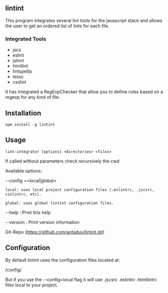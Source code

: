 
## lintint

This program integrates several lint tools for the javascript stack and allows the user to get an ordered list of lints for each file.

### Integrated Tools

+ jscs
+ eslint
+ jshint
+ htmllint
+ lintspelljs
+ lessc
+ csslint

It has integrated a RegExpChecker that allow you to define rules based on a regexp for any kind of file.

## Installation
````
npm install -g lintint
````

## Usage
````
lint-integrator [options] <directories> <files>
````
If called without parameters check recursively the cwd

Available options:

--config =<local|global>

    local: uses local project configuration files (.eslintrc, .jscsrc, csslintrc, etc).

    global: uses global lintint configuration files.

--help    : Print this help

--version : Print version information


Git-Repo (https://github.com/aotaduy/lintint.git)

## Configuration
By default lintint uses the configuration files located at:

<package-root>/config/

But if you use the --config=local flag it will use .jscsrc .eslintrc .htmllintrc files local to your project.
